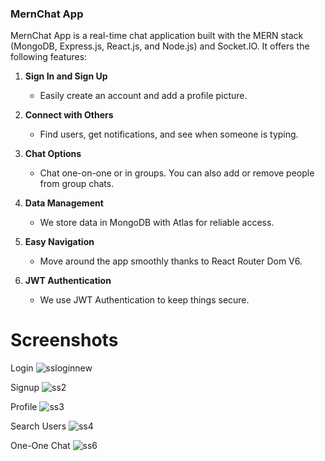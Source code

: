 
### MernChat App
MernChat App is a real-time chat application built with the MERN stack (MongoDB, Express.js, React.js, and Node.js) and Socket.IO. It offers the following features:

1. **Sign In and Sign Up**
   - Easily create an account and add a profile picture.

2. **Connect with Others**
   - Find users, get notifications, and see when someone is typing.

3. **Chat Options**
   - Chat one-on-one or in groups. You can also add or remove people from group chats.

4. **Data Management**
   - We store data in MongoDB with Atlas for reliable access.

5. **Easy Navigation**
   - Move around the app smoothly thanks to React Router Dom V6.

6. **JWT Authentication**
   - We use JWT Authentication to keep things secure.


# Screenshots
Login
![ssloginnew](https://github.com/RohitGupta1235/ChatApp/assets/94480941/ebc9087c-0ec4-4123-9f83-23f47e8927b4)

Signup
![ss2](https://github.com/RohitGupta1235/ChatApp/assets/94480941/cd7ba518-5c84-47ab-8322-0a7ec40923d5)

Profile
![ss3](https://github.com/RohitGupta1235/ChatApp/assets/94480941/1f22dbf1-5917-4142-95e8-11bb22d06d04)

Search Users
![ss4](https://github.com/RohitGupta1235/ChatApp/assets/94480941/c95dcd24-6a28-466e-875c-edfd73c824b0)

One-One Chat
![ss6](https://github.com/RohitGupta1235/ChatApp/assets/94480941/9be31498-a885-45dd-98e7-f69000118433)
